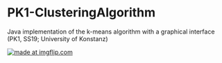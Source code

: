 # PK1-ClusteringAlgorithm
Java implementation of the k-means algorithm with a graphical interface (PK1, SS19; University of Konstanz)

<a href="https://imgflip.com/gif/3ayqbv"><img src="https://i.imgflip.com/3ayqbv.gif" title="made at imgflip.com"/></a>
